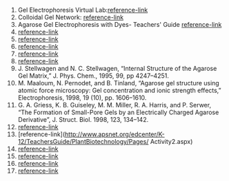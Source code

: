 1. Gel Electrophoresis Virtual Lab:[reference-link](http://learn.genetics.utah.edu/content/labs/gel/)  
2. Colloidal Gel Network: [reference-link](http://tanakalab.iis.u-tokyo.ac.jp/research/FPD_Sim-Col_E.html)  
3. Agarose Gel Electrophoresis with Dyes- Teachers' Guide [reference-link](http://biotech.biology.arizona.edu/labs/Electrophoresis_dyes_teach.html)  
4. [reference-link](http://www.agargel.com.br/agar-tec-en.html)  
5. [reference-link](http://www.cybercolloids.net/library/agar/introduction-agar-properties)  
6. [reference-link](http://students.washington.edu/uwfarm/2011/02/10/food-science-2-0-fragments-of-heredity/)  
7. [reference-link](http://en.wikipedia.org/wiki/Gel)
8. [reference-link](http://complexfluids.umd.edu/papers/87_2012g.pdf)  
9. J. Stellwagen and N. C. Stellwagen, “Internal Structure of the Agarose Gel Matrix,” J. Phys. Chem., 1995, 99, pp 4247–4251.  
10. M. Maaloum, N. Pernodet, and B. Tinland, “Agarose gel structure using atomic force microscopy: Gel concentration and ionic strength effects,” Electrophoresis, 1998, 19 (10), pp. 1606–1610.  
11. G. A. Griess, K. B. Guiseley, M. M. Miller, R. A. Harris, and P. Serwer, “The Formation of Small-Pore Gels by an Electrically Charged Agarose Derivative”, J. Struct. Biol. 1998, 123, 134–142.  
12. [reference-link](http://www.methodbook.net/dna/agarogel.html)  
13. [reference-link](http://www.apsnet.org/edcenter/K-12/TeachersGuide/PlantBiotechnology/Pages/ Activity2.aspx)  
14. [reference-link](http://www.methodbook.net/dna/agarogel.html)  
15. [reference-link](http://www.agargel.com.br/agar-tec-en.html)  
16. [reference-link](http://www.scientificamerican.com/article.cfm?id=what-is-jell-o-how-does-i)  
17. [reference-link](http://www.pslc.ws/macrog/gel.htm)  


